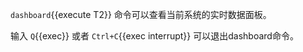 `dashboard`{{execute T2}} 命令可以查看当前系统的实时数据面板。

输入 `Q`{{exec}} 或者 `Ctrl+C`{{exec interrupt}} 可以退出dashboard命令。